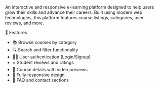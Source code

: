 An interactive and responsive e-learning platform designed to help users grow their skills and advance their careers. Built using modern web technologies, 
this platform features course listings, categories, user reviews, and more.

🚀 Features

- 📚 Browse courses by category
- 🔍 Search and filter functionality
- 🧑‍💻 User authentication (Login/Signup)
- ⭐ Student reviews and ratings
- 🧾 Course details with video previews
- 📱 Fully responsive design
- 💬 FAQ and contact sections

